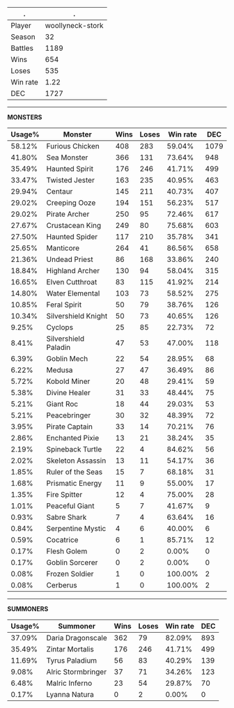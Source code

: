 .|.
|-|-
Player|woollyneck-stork
Season|32
Battles|1189
Wins|654
Loses|535
Win rate|1.22
DEC|1727

---
**MONSTERS**

Usage%|Monster|Wins|Loses|Win rate|DEC|
-|-|-|-|-|-|
58.12%|Furious Chicken|408|283|59.04%|1079|
41.80%|Sea Monster|366|131|73.64%|948|
35.49%|Haunted Spirit|176|246|41.71%|499|
33.47%|Twisted Jester|163|235|40.95%|463|
29.94%|Centaur|145|211|40.73%|407|
29.02%|Creeping Ooze|194|151|56.23%|517|
29.02%|Pirate Archer|250|95|72.46%|617|
27.67%|Crustacean King|249|80|75.68%|603|
27.50%|Haunted Spider|117|210|35.78%|341|
25.65%|Manticore|264|41|86.56%|658|
21.36%|Undead Priest|86|168|33.86%|240|
18.84%|Highland Archer|130|94|58.04%|315|
16.65%|Elven Cutthroat|83|115|41.92%|214|
14.80%|Water Elemental|103|73|58.52%|275|
10.85%|Feral Spirit|50|79|38.76%|126|
10.34%|Silvershield Knight|50|73|40.65%|126|
9.25%|Cyclops|25|85|22.73%|72|
8.41%|Silvershield Paladin|47|53|47.00%|118|
6.39%|Goblin Mech|22|54|28.95%|68|
6.22%|Medusa|27|47|36.49%|86|
5.72%|Kobold Miner|20|48|29.41%|59|
5.38%|Divine Healer|31|33|48.44%|75|
5.21%|Giant Roc|18|44|29.03%|53|
5.21%|Peacebringer|30|32|48.39%|72|
3.95%|Pirate Captain|33|14|70.21%|76|
2.86%|Enchanted Pixie|13|21|38.24%|35|
2.19%|Spineback Turtle|22|4|84.62%|56|
2.02%|Skeleton Assassin|13|11|54.17%|36|
1.85%|Ruler of the Seas|15|7|68.18%|31|
1.68%|Prismatic Energy|11|9|55.00%|17|
1.35%|Fire Spitter|12|4|75.00%|28|
1.01%|Peaceful Giant|5|7|41.67%|9|
0.93%|Sabre Shark|7|4|63.64%|16|
0.84%|Serpentine Mystic|4|6|40.00%|6|
0.59%|Cocatrice|6|1|85.71%|12|
0.17%|Flesh Golem|0|2|0.00%|0|
0.17%|Goblin Sorcerer|0|2|0.00%|0|
0.08%|Frozen Soldier|1|0|100.00%|2|
0.08%|Cerberus|1|0|100.00%|2|

---
**SUMMONERS**

Usage%|Summoner|Wins|Loses|Win rate|DEC|
-|-|-|-|-|-|
37.09%|Daria Dragonscale|362|79|82.09%|893|
35.49%|Zintar Mortalis|176|246|41.71%|499|
11.69%|Tyrus Paladium|56|83|40.29%|139|
9.08%|Alric Stormbringer|37|71|34.26%|123|
6.48%|Malric Inferno|23|54|29.87%|70|
0.17%|Lyanna Natura|0|2|0.00%|0|
